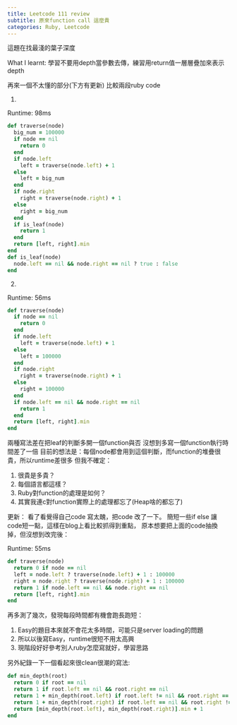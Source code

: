 ```yaml
---
title: Leetcode 111 review
subtitle: 原來function call 這麼貴
categories: Ruby, Leetcode
---
```


這題在找最淺的葉子深度

What I learnt: 學習不要用depth當參數去傳，練習用return值一層層疊加來表示depth

再來一個不太懂的部分(下方有更新)
比較兩段ruby code

1.
Runtime: 98ms
```ruby
def traverse(node)
  big_num = 100000
  if node == nil
    return 0
  end
  if node.left
    left = traverse(node.left) + 1
  else
    left = big_num
  end
  if node.right
    right = traverse(node.right) + 1
  else
    right = big_num
  end
  if is_leaf(node)
    return 1
  end
  return [left, right].min
end
def is_leaf(node)
  node.left == nil && node.right == nil ? true : false
end
```

2.
Runtime: 56ms
```ruby
def traverse(node)
  if node == nil
    return 0
  end
  if node.left
    left = traverse(node.left) + 1
  else
    left = 100000
  end
  if node.right
    right = traverse(node.right) + 1
  else
    right = 100000
  end
  if node.left == nil && node.right == nil
    return 1
  end
  return [left, right].min
end
```

兩種寫法差在把leaf的判斷多開一個function與否
沒想到多寫一個function執行時間差了一倍
目前的想法是：每個node都會用到這個判斷，而function的堆疊很貴，所以runtime差很多
但我不確定：
1. 很貴是多貴？
2. 每個語言都這樣？
3. Ruby對function的處理是如何？
4. 其實我連c對function實際上的處理都忘了(Heap啥的都忘了)


更新：
看了看覺得自己code 寫太醜，把code 改了一下。
簡短一些if else 讓code短一點，這樣在blog上看比較抓得到重點，
原本想要把上面的code抽換掉，但沒想到改完後：

Runtime: 55ms
```ruby
def traverse(node)
  return 0 if node == nil
  left = node.left ? traverse(node.left) + 1 : 100000
  right = node.right ? traverse(node.right) + 1 : 100000
  return 1 if node.left == nil && node.right == nil
  return [left, right].min
end
```

再多測了幾次，發現每段時間都有機會跑長跑短：
1. Easy的題目本來就不會花太多時間，可能只是server loading的問題
2. 所以以後寫Easy，runtime很短不用太高興
3. 現階段好好參考別人ruby怎麼寫就好，學習思路

另外紀錄一下一個看起來很clean很潮的寫法:
```ruby
def min_depth(root)
  return 0 if root == nil
  return 1 if root.left == nil && root.right == nil
  return 1 + min_depth(root.left) if root.left != nil && root.right == nil
  return 1 + min_depth(root.right) if root.left == nil && root.right != nil
  return [min_depth(root.left), min_depth(root.right)].min + 1
end
```
